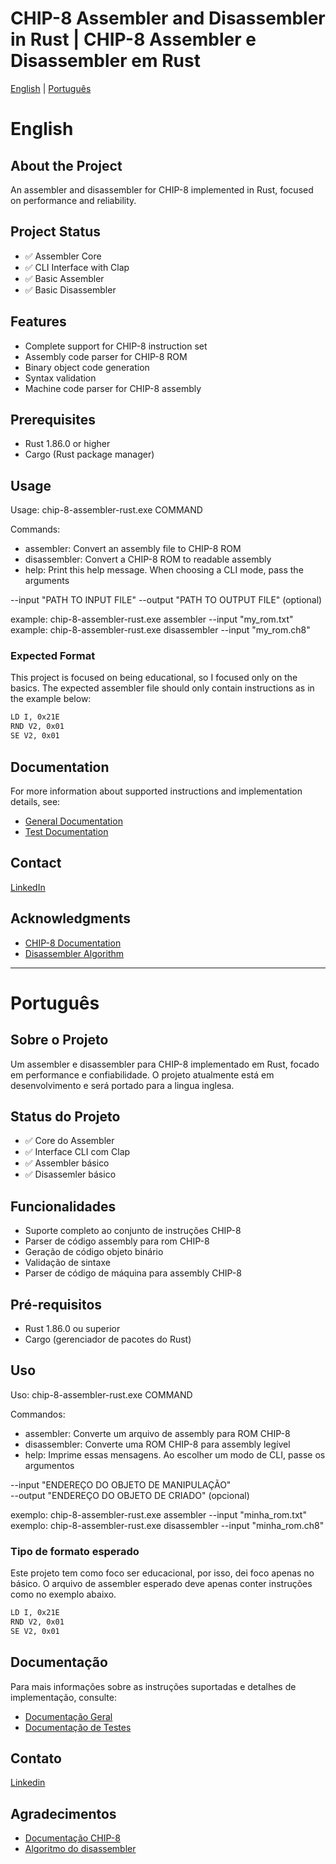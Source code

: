 # CHIP-8 Assembler and Disassembler in Rust | CHIP-8 Assembler e Disassembler em Rust

[English](#english) | [Português](#português)

# English

## About the Project
An assembler and disassembler for CHIP-8 implemented in Rust, focused on performance and reliability.

## Project Status
- ✅ Assembler Core
- ✅ CLI Interface with Clap
- ✅ Basic Assembler
- ✅ Basic Disassembler

## Features
- Complete support for CHIP-8 instruction set
- Assembly code parser for CHIP-8 ROM
- Binary object code generation
- Syntax validation
- Machine code parser for CHIP-8 assembly

## Prerequisites
- Rust 1.86.0 or higher
- Cargo (Rust package manager)

## Usage
Usage: chip-8-assembler-rust.exe COMMAND

Commands:
- assembler:     Convert an assembly file to CHIP-8 ROM
- disassembler:  Convert a CHIP-8 ROM to readable assembly
- help:          Print this help message. When choosing a CLI mode, pass the arguments

--input       "PATH TO INPUT FILE"
--output      "PATH TO OUTPUT FILE" (optional)

example:  chip-8-assembler-rust.exe assembler --input "my_rom.txt"
example:  chip-8-assembler-rust.exe disassembler --input "my_rom.ch8"

### Expected Format
This project is focused on being educational, so I focused only on the basics. The expected assembler file should only contain instructions as in the example below:

````txt
LD I, 0x21E
RND V2, 0x01
SE V2, 0x01
````

## Documentation
For more information about supported instructions and implementation details, see:
- [General Documentation](docs/Documentation.md)
- [Test Documentation](docs/Tests.md)

## Contact
[LinkedIn](www.linkedin.com/in/vinícius-basílio-93481b254)

## Acknowledgments
- [CHIP-8 Documentation](http://devernay.free.fr/hacks/chip8/C8TECH10.HTM)
- [Disassembler Algorithm](https://medium.com/@sebastien.luc.legrand/chip-8-emulation-part-3-09e439c2b7b0)

---

# Português

## Sobre o Projeto
Um assembler e disassembler para CHIP-8 implementado em Rust, focado em performance e confiabilidade. 
O projeto atualmente está em desenvolvimento e será portado para a lingua inglesa.

## Status do Projeto
- ✅ Core do Assembler
- ✅ Interface CLI com Clap
- ✅ Assembler básico
- ✅ Disassemler básico

## Funcionalidades
- Suporte completo ao conjunto de instruções CHIP-8
- Parser de código assembly para rom CHIP-8
- Geração de código objeto binário
- Validação de sintaxe
- Parser de código de máquina para assembly CHIP-8

## Pré-requisitos
- Rust 1.86.0 ou superior
- Cargo (gerenciador de pacotes do Rust)

## Uso
Uso: chip-8-assembler-rust.exe COMMAND

Commandos:  
- assembler:     Converte um arquivo de assembly para ROM CHIP-8  
- disassembler:  Converte uma ROM CHIP-8 para assembly legível  
- help:          Imprime essas mensagens. Ao escolher um modo de CLI, passe os argumentos

--input       "ENDEREÇO DO OBJETO DE MANIPULAÇÃO"  
--output      "ENDEREÇO DO OBJETO DE CRIADO" (opcional)

exemplo:  chip-8-assembler-rust.exe assembler --input "minha_rom.txt"    
exemplo:  chip-8-assembler-rust.exe disassembler --input "minha_rom.ch8"

### Tipo de formato esperado
Este projeto tem como foco ser educacional, por isso, dei foco apenas no básico. O arquivo de assembler esperado deve apenas conter instruções como no exemplo abaixo.

````txt
LD I, 0x21E
RND V2, 0x01
SE V2, 0x01
````

## Documentação
Para mais informações sobre as instruções suportadas e detalhes de implementação, consulte:
- [Documentação Geral](docs/Assembler-pt/Documentacao.md)
- [Documentação de Testes](docs/Assembler-pt/Testes.md)

## Contato
[Linkedin](www.linkedin.com/in/vinícius-basílio-93481b254)

## Agradecimentos
- [Documentação CHIP-8](http://devernay.free.fr/hacks/chip8/C8TECH10.HTM)
- [Algoritmo do disassembler](https://medium.com/@sebastien.luc.legrand/chip-8-emulation-part-3-09e439c2b7b0)
